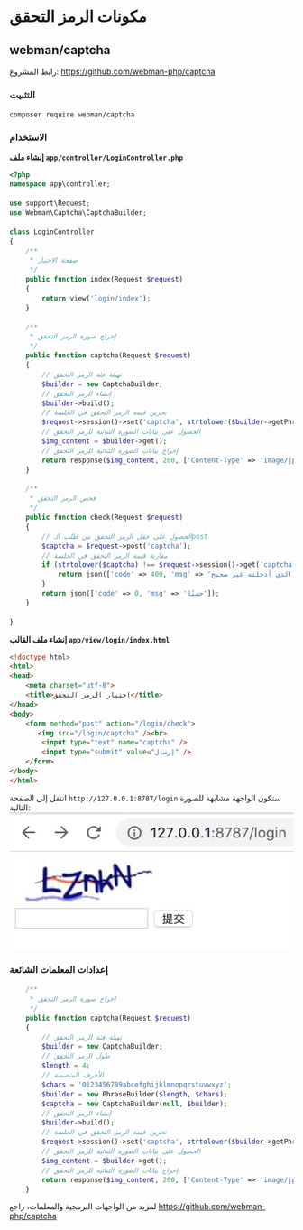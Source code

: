 # مكونات الرمز التحقق

## webman/captcha
رابط المشروع: https://github.com/webman-php/captcha

### التثبيت
```
composer require webman/captcha
```

### الاستخدام

**إنشاء ملف `app/controller/LoginController.php`**

```php
<?php
namespace app\controller;

use support\Request;
use Webman\Captcha\CaptchaBuilder;

class LoginController
{
    /**
     * صفحة الاختبار
     */
    public function index(Request $request)
    {
        return view('login/index');
    }
    
    /**
     * إخراج صورة الرمز التحقق
     */
    public function captcha(Request $request)
    {
        // تهيئة فئة الرمز التحقق
        $builder = new CaptchaBuilder;
        // إنشاء الرمز التحقق
        $builder->build();
        // تخزين قيمة الرمز التحقق في الجلسة
        $request->session()->set('captcha', strtolower($builder->getPhrase()));
        // الحصول على بيانات الصورة الثنائية للرمز التحقق
        $img_content = $builder->get();
        // إخراج بيانات الصورة الثنائية للرمز التحقق
        return response($img_content, 200, ['Content-Type' => 'image/jpeg']);
    }

    /**
     * فحص الرمز التحقق
     */
    public function check(Request $request)
    {
        // الحصول على حقل الرمز التحقق من طلب الـpost
        $captcha = $request->post('captcha');
        // مقارنة قيمة الرمز التحقق في الجلسة
        if (strtolower($captcha) !== $request->session()->get('captcha')) {
            return json(['code' => 400, 'msg' => 'الرمز التحقق الذي أدخلته غير صحيح']);
        }
        return json(['code' => 0, 'msg' => 'حسنًا']);
    }

}
```

**إنشاء ملف القالب `app/view/login/index.html`**

```html
<!doctype html>
<html>
<head>
    <meta charset="utf-8">
    <title>اختبار الرمز التحقق</title>  
</head>
<body>
    <form method="post" action="/login/check">
       <img src="/login/captcha" /><br>
        <input type="text" name="captcha" />
        <input type="submit" value="إرسال" />
    </form>
</body>
</html>
```

انتقل إلى الصفحة `http://127.0.0.1:8787/login` ستكون الواجهة مشابهة للصورة التالية:
  ![](../../assets/img/captcha.png)

### إعدادات المعلمات الشائعة
```php
    /**
     * إخراج صورة الرمز التحقق
     */
    public function captcha(Request $request)
    {
        // تهيئة فئة الرمز التحقق
        $builder = new CaptchaBuilder;
        // طول الرمز التحقق
        $length = 4;
        // الأحرف المتضمنة
        $chars = '0123456789abcefghijklmnopqrstuvwxyz';
        $builder = new PhraseBuilder($length, $chars);
        $captcha = new CaptchaBuilder(null, $builder);
        // إنشاء الرمز التحقق
        $builder->build();
        // تخزين قيمة الرمز التحقق في الجلسة
        $request->session()->set('captcha', strtolower($builder->getPhrase()));
        // الحصول على بيانات الصورة الثنائية للرمز التحقق
        $img_content = $builder->get();
        // إخراج بيانات الصورة الثنائية للرمز التحقق
        return response($img_content, 200, ['Content-Type' => 'image/jpeg']);
    }
```

لمزيد من الواجهات البرمجية والمعلمات، راجع https://github.com/webman-php/captcha
